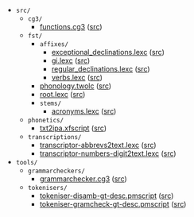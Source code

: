 * `src/`
    * `cg3/`
        * [functions.cg3](src-cg3-functions.cg3.html) ([src](https://github.com/snomos/lang-est-festschrift/blob/main/src/cg3/functions.cg3))
    * `fst/`
        * `affixes/`
            * [exceptional_declinations.lexc](src-fst-affixes-exceptional_declinations.lexc.html) ([src](https://github.com/snomos/lang-est-festschrift/blob/main/src/fst/affixes/exceptional_declinations.lexc))
            * [gi.lexc](src-fst-affixes-gi.lexc.html) ([src](https://github.com/snomos/lang-est-festschrift/blob/main/src/fst/affixes/gi.lexc))
            * [regular_declinations.lexc](src-fst-affixes-regular_declinations.lexc.html) ([src](https://github.com/snomos/lang-est-festschrift/blob/main/src/fst/affixes/regular_declinations.lexc))
            * [verbs.lexc](src-fst-affixes-verbs.lexc.html) ([src](https://github.com/snomos/lang-est-festschrift/blob/main/src/fst/affixes/verbs.lexc))
        * [phonology.twolc](src-fst-phonology.twolc.html) ([src](https://github.com/snomos/lang-est-festschrift/blob/main/src/fst/phonology.twolc))
        * [root.lexc](src-fst-root.lexc.html) ([src](https://github.com/snomos/lang-est-festschrift/blob/main/src/fst/root.lexc))
        * `stems/`
            * [acronyms.lexc](src-fst-stems-acronyms.lexc.html) ([src](https://github.com/snomos/lang-est-festschrift/blob/main/src/fst/stems/acronyms.lexc))
    * `phonetics/`
        * [txt2ipa.xfscript](src-phonetics-txt2ipa.xfscript.html) ([src](https://github.com/snomos/lang-est-festschrift/blob/main/src/phonetics/txt2ipa.xfscript))
    * `transcriptions/`
        * [transcriptor-abbrevs2text.lexc](src-transcriptions-transcriptor-abbrevs2text.lexc.html) ([src](https://github.com/snomos/lang-est-festschrift/blob/main/src/transcriptions/transcriptor-abbrevs2text.lexc))
        * [transcriptor-numbers-digit2text.lexc](src-transcriptions-transcriptor-numbers-digit2text.lexc.html) ([src](https://github.com/snomos/lang-est-festschrift/blob/main/src/transcriptions/transcriptor-numbers-digit2text.lexc))
* `tools/`
    * `grammarcheckers/`
        * [grammarchecker.cg3](tools-grammarcheckers-grammarchecker.cg3.html) ([src](https://github.com/snomos/lang-est-festschrift/blob/main/tools/grammarcheckers/grammarchecker.cg3))
    * `tokenisers/`
        * [tokeniser-disamb-gt-desc.pmscript](tools-tokenisers-tokeniser-disamb-gt-desc.pmscript.html) ([src](https://github.com/snomos/lang-est-festschrift/blob/main/tools/tokenisers/tokeniser-disamb-gt-desc.pmscript))
        * [tokeniser-gramcheck-gt-desc.pmscript](tools-tokenisers-tokeniser-gramcheck-gt-desc.pmscript.html) ([src](https://github.com/snomos/lang-est-festschrift/blob/main/tools/tokenisers/tokeniser-gramcheck-gt-desc.pmscript))
